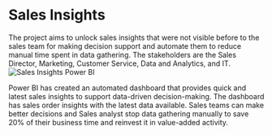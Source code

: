 # Sales Insights
The project aims to unlock sales insights that were not visible before to the sales team for making decision support and automate them to reduce manual time spent in data gathering.
The stakeholders are the Sales Director, Marketing, Customer Service, Data and Analytics, and IT.
![Sales Insights Power BI](https://github.com/user-attachments/assets/f1dc7e3b-fee4-4d0b-a8ba-13618de9adb4)

Power BI has created an automated dashboard that provides quick and latest sales insights to support data-driven decision-making.
The dashboard has sales order insights with the latest data available. Sales teams can make better decisions and Sales analyst stop data gathering manually to save 20% of their business time and reinvest it in value-added activity.

